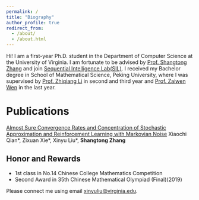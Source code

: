 ```yaml
---
permalink: /
title: "Biography"
author_profile: true
redirect_from: 
  - /about/
  - /about.html
---
```


Hi! I am a first-year Ph.D. student in the Department of Computer Science at the University of Virginia. I am fortunate to be  advised by [Prof. Shangtong Zhang](http://shangtongzhang.github.io) and join [Sequential Intelligence Lab(SIL)](https://github.com/Sequential-Intelligence-Lab). I received my Bachelor degree in School of Mathematical Science, Peking University, where I was supervised by [Prof. Zhiqiang Li](https://www.math.pku.edu.cn/teachers/lizq/) in second and third year and [Prof. Zaiwen Wen](http://faculty.bicmr.pku.edu.cn/~wenzw/group.html) in the last year.

Publications
======

[Almost Sure Convergence Rates and Concentration of Stochastic Approximation and Reinforcement Learning with Markovian Noise](https://arxiv.org/abs/2411.13711)
Xiaochi Qian\*, Zixuan Xie\*, Xinyu Liu\*, **Shangtong Zhang**

Honor and Rewards
------
* 1st class in No.14 Chinese College Mathematics Competition  
* Second Award in 35th Chinese Mathematical Olympiad (Final)(2019)

Please connect me using email xinyuliu@virginia.edu. 